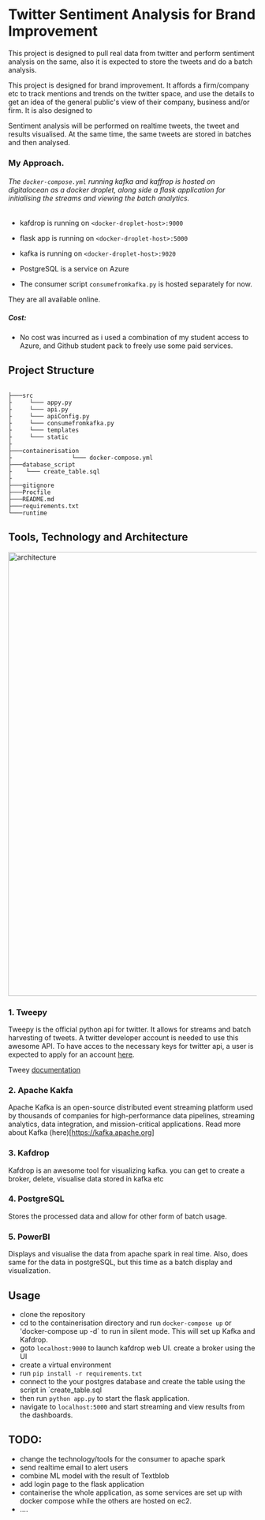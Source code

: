 # Twitter Sentiment Analysis for Brand Improvement
This project is designed to pull real data from twitter and perform sentiment analysis on the same, also it is expected to store the tweets and do a batch analysis.

This project is designed for brand improvement. It affords a firm/company etc to track mentions and trends on the twitter space, and use the details to get an idea of the general public's view of their company, business and/or firm. It is also designed to 


Sentiment analysis will be performed on realtime tweets, the tweet and results visualised.  At the same time, the same tweets are stored in batches and then analysed.


### My Approach.
###### The `docker-compose.yml` running kafka and kaffrop is hosted on digitalocean as a docker droplet, along side a flask application for initialising the streams and viewing the batch analytics.

- kafdrop is running on `<docker-droplet-host>:9000`
- flask app is running on `<docker-droplet-host>:5000`
- kafka is running on `<docker-droplet-host>:9020`

- PostgreSQL is a service on Azure
- The consumer script `consumefromkafka.py` is hosted separately for now.

They are all available online.


##### Cost:
- No cost was incurred as i used a combination of my student access to Azure, and Github student pack to freely use some paid services.






 ## Project Structure

 ```

├───src
├     └─── appy.py
├     └─── api.py
├     └─── apiConfig.py
├     └─── consumefromkafka.py
├     └─── templates
├     └─── static
├  
├───containerisation
├                 └─── docker-compose.yml
├───database_script
├    └─── create_table.sql
├
├───gitignore
├───Procfile
├───README.md
├───requirements.txt
└───runtime

 ```
 
 
## Tools, Technology and Architecture


<img width="900" alt="architecture" src="https://user-images.githubusercontent.com/21452793/91578421-0d641e80-e942-11ea-948e-d3f1de54dc52.PNG">


### 1. Tweepy
Tweepy is the official python api for twitter. It allows for streams and batch harvesting of tweets. A twitter developer account is needed to use this awesome API. To have acces to the necessary keys for twitter api, a user is expected to apply for an account [here](https://developer.twitter.com/en/apply-for-access).

Tweey [documentation](http://docs.tweepy.org/en/latest/)


### 2. Apache Kakfa
Apache Kafka is an open-source distributed event streaming platform used by thousands of companies for high-performance data pipelines, streaming analytics, data integration, and mission-critical applications. Read more about Kafka (here)[https://kafka.apache.org]


### 3. Kafdrop
Kafdrop is an awesome tool for visualizing kafka. you can get to create a broker, delete, visualise data stored in kafka etc


### 4. PostgreSQL
Stores the processed data and allow for other form of batch usage.


### 5. PowerBI
Displays and visualise the data from apache spark in real time. Also, does same for the data in postgreSQL, but this time as a batch display and visualization.



## Usage
- clone the repository
- cd to the containerisation directory and run `docker-compose up` or 'docker-compose up -d` to run in silent mode. This will set up Kafka and Kafdrop.
- goto `localhost:9000` to launch kafdrop web UI. create a broker using the UI
- create a virtual environment 
- run `pip install -r requirements.txt`
- connect to the your postgres database and create the table using the script in `create_table.sql
- then run `python app.py` to start the flask application.
- navigate to `localhost:5000` and start streaming and view results from the dashboards.



## TODO:
- change the technology/tools for the consumer to apache spark
- send realtime email to alert users
- combine ML model with the result of Textblob
- add login page to the flask application
- containerise the whole application, as some services are set up with docker compose while the others are hosted on ec2.
- ....

